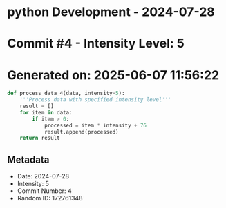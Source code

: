 ﻿# python Development - 2024-07-28
# Commit #4 - Intensity Level: 5
# Generated on: 2025-06-07 11:56:22
```python
def process_data_4(data, intensity=5):
    '''Process data with specified intensity level'''
    result = []
    for item in data:
        if item > 0:
            processed = item * intensity + 76
            result.append(processed)
    return result
```
## Metadata
- Date: 2024-07-28
- Intensity: 5
- Commit Number: 4
- Random ID: 172761348
